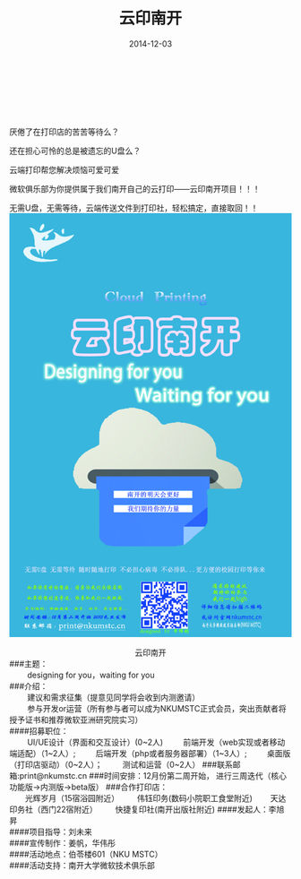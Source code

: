 ﻿---
layout: post
title:  "云印南开"
date:   2014-12-03
categories: 俱乐部活动
tag: 活动
---
<br/><br/><br/><br/>

厌倦了在打印店的苦苦等待么？<br/>

还在担心可怜的总是被遗忘的U盘么？<br/>

云端打印帮您解决烦恼可爱可爱<br/>

微软俱乐部为你提供属于我们南开自己的云打印——云印南开项目！！！<br/>

无需U盘，无需等待，云端传送文件到打印社，轻松搞定，直接取回！！<br/>
![云打印海报](/static/img/2014-12-03-yunyinnankai.jpg)
<center>云印南开</center>
###主题：<br/>
&#8195;&#8195;
designing for you，waiting for you<br/>
###介绍：<br/>
&#8195;&#8195;
建议和需求征集（提意见同学将会收到内测邀请）<br/>
&#8195;&#8195;
参与开发or运营（所有参与者可以成为NKUMSTC正式会员，突出贡献者将授予证书和推荐微软亚洲研究院实习）<br/>
####招募职位：<br/>
&#8195;&#8195;
UI/UE设计（界面和交互设计）(0~2人)
&#8195;&#8195;
前端开发（web实现或者移动端适配）（1~2人）;
&#8195;&#8195;
后端开发（php或者服务器部署）（1~3人）;
&#8195;&#8195;
桌面版（打印店驱动）（0~2人）；
&#8195;&#8195;
测试和运营（0~2人）
###联系邮箱:print@nkumstc.cn
###时间安排：12月份第二周开始，
	       进行三周迭代（核心功能版->内测版->beta版）
###合作打印店：<br/>
&#8195;&#8195;光辉岁月（15宿浴园附近）
&#8195;&#8195;伟钰印务(数码小院职工食堂附近)
&#8195;&#8195;天达印务社（西门22宿附近）
&#8195;&#8195;快捷复印社(南开出版社附近)
####发起人：李旭昇
<br/>
####项目指导：刘未来
<br/>
####宣传制作：姜帆，华伟彤
<br/>
####活动地点：伯苓楼601（NKU MSTC）
<br/>
####活动支持：南开大学微软技术俱乐部
<br/>





